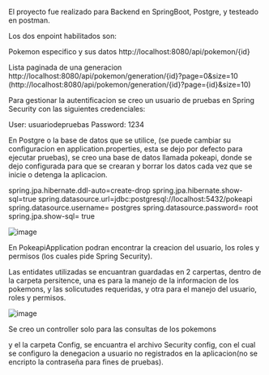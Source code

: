 El proyecto fue realizado para Backend en SpringBoot, Postgre, y testeado en postman.

Los dos enpoint habilitados son:

Pokemon especifico y sus datos
http://localhost:8080/api/pokemon/{id}

Lista paginada de una generacion
http://localhost:8080/api/pokemon/generation/{id}?page=0&size=10 (http://localhost:8080/api/pokemon/generation/{id}?page={id}&size=10)

Para gestionar la autentificacion se creo un usuario de pruebas en Spring Security con las siguientes credenciales:

User: usuariodepruebas
Password: 1234

En Postgre o la base de datos que se utilice, (se puede cambiar su configuracion en application.properties, esta se dejo por defecto para ejecutar pruebas),
se creo una base de datos llamada pokeapi, donde se dejo configurada para que se crearan y borrar los datos cada vez que se inicie o detenga la aplicacion.

spring.jpa.hibernate.ddl-auto=create-drop
spring.jpa.hibernate.show-sql=true
spring.datasource.url=jdbc:postgresql://localhost:5432/pokeapi
spring.datasource.username= postgres
spring.datasource.password= root
spring.jpa.show-sql= true

![image](https://github.com/user-attachments/assets/379c7c2f-02d3-49a2-a98c-b03fc70e2702)


En PokeapiApplication podran encontrar la creacion del usuario, los roles y permisos (los cuales pide Spring Security).

Las entidates utilizadas se encuantran guardadas en 2 carpertas, dentro de la carpeta persitence, una es para la manejo de la informacion de los pokemons, y las solicutudes
requeridas, y otra para el manejo del usuario, roles y permisos.

![image](https://github.com/user-attachments/assets/0b9ff44d-6fbe-4cc1-885b-3143ae88af5d)

Se creo un controller solo para las consultas de los pokemons

y el la carpeta Config, se encuantra el archivo Security config, con el cual se configuro la denegacion a usuario no registrados en la aplicacion(no se encripto la contraseña para fines de pruebas).
